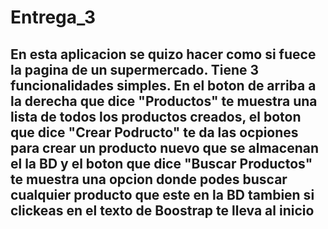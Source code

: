 # Entrega_3

En esta aplicacion se quizo hacer como si fuece la pagina de un supermercado.
Tiene 3 funcionalidades simples. En el boton de arriba a la derecha que dice "Productos" te muestra una lista de todos los productos creados, el boton que dice "Crear Podructo" te da las ocpiones para crear un producto nuevo que se almacenan el la BD y el boton que dice "Buscar Productos" te muestra una opcion donde podes buscar cualquier producto que este en la BD tambien si clickeas en el texto de Boostrap te lleva al inicio
--------------------------------------------------------------------------------------------------------------------------------------------------------------------------------
